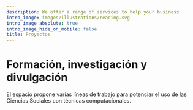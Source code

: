 ```yaml
---
description: We offer a range of services to help your business
intro_image: images/illustrations/reading.svg
intro_image_absolute: true
intro_image_hide_on_mobile: false
title: Proyectos
---
```


# Formación, investigación y divulgación

El espacio propone varias líneas de trabajo para potenciar el uso de las Ciencias Sociales con técnicas computacionales. 

